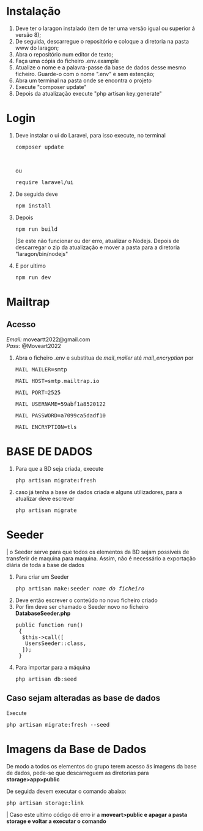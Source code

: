 <h1>Instalação</h1>
<ol>
    <li>Deve ter o laragon instalado (tem de ter uma versão igual ou superior á versão 8);</li>
    <li>De seguida, descarregue o repositório e coloque a diretoria na pasta www do laragon;</li>
    <li>Abra o repositório num editor de texto;</li>
    <li>Faça uma cópia do ficheiro .env.example</li>
    <li>Atualize o nome e a palavra-passe da base de dados desse mesmo ficheiro. Guarde-o com o nome ".env" e sem extenção;</li>
    <li>Abra um terminal na pasta onde se encontra o projeto</li>
    <li>Execute "composer update"</li>
    <li>Depois da atualização execute "php artisan key:generate"</li>
</ol>

<h1>Login</h1>
<ol>
    <li>Deve instalar o ui do Laravel, para isso execute, no terminal</li>
    <pre>composer update</pre><br><p> ou  <pre>require laravel/ui</pre> 
    <li>De seguida deve </li>
    <pre>npm install</pre>
    <li>Depois </li>
    <pre>npm run build</pre>
    <p>|Se este não funcionar ou der erro, atualizar o Nodejs. Depois de descarregar o zip da atualização e mover a pasta para a diretoria "laragon/bin/nodejs"</p>
    <li>E por ultimo </li>
    <pre>npm run dev</pre>
</ol>

<h1>Mailtrap</h1>
<h2>Acesso</h2>
<i>Email:</i> moveartt2022@gmail.com<br>
<i>Pass:</i> @Moveart2022
<ol>
    <li>Abra o ficheiro .env e substitua de <i>mail_mailer</i> até <i>mail_encryption</i> por</li>
    <pre>MAIL_MAILER=smtp</pre>
    <pre>MAIL_HOST=smtp.mailtrap.io</pre>
    <pre>MAIL_PORT=2525</pre>
    <pre>MAIL_USERNAME=59abf1a8520122</pre>
    <pre>MAIL_PASSWORD=a7099ca5dadf10</pre>
    <pre>MAIL_ENCRYPTION=tls</pre>
</ol>

<h1>BASE DE DADOS</h1>
<ol>
    <li>Para que a BD seja criada, execute</li>
    <pre>php artisan migrate:fresh</pre>
    <li>caso já tenha a base de dados criada e alguns utilizadores, para a atualizar deve escrever</li>
    <pre>php artisan migrate</pre> 
</ol>

<h1>Seeder</h1>
<p>| o Seeder serve para que todos os elementos da BD sejam possíveis de transferir de maquina para maquina. Assim, não é necessário a exportação diária de toda a base de dados</p>
<ol>
    <li>Para criar um Seeder </li>
    <pre>php artisan make:seeder <i>nome do ficheiro</i></pre> 
    <li>Deve então escrever o conteúdo no novo ficheiro criado</li>
    <li>Por fim deve ser chamado o Seeder novo no ficheiro <b>DatabaseSeeder.php</b> </li>
    <pre>public function run()<br> { <br>  $this->call([<br>   UsersSeeder::class,  <br>  ]);<br> }</pre>
    <li>Para importar para a máquina</li>
    <pre>php artisan db:seed</pre>
</ol>
<h2>Caso sejam alteradas as base de dados</h2>
<p>Execute</p>
<pre>php artisan migrate:fresh --seed</pre>

<h1>Imagens da Base de Dados</h1>
<p>De modo a todos os elementos do grupo terem acesso ás imagens da base de dados, pede-se que descarreguem as diretorias para <b>storage>app>public</b></p>
<p>De seguida devem executar o comando abaixo:</p>
<pre>php artisan storage:link</pre>
<p>| Caso este ultimo código dê erro ir a <b>moveart>public<b> e apagar a pasta <b>storage</b> e voltar a executar o comando</p>